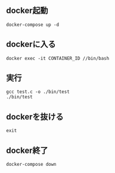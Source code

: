 ## docker起動
```
docker-compose up -d
```

## dockerに入る
```
docker exec -it CONTAINER_ID //bin/bash
```

## 実行
```
gcc test.c -o ./bin/test
./bin/test
```

## dockerを抜ける
```
exit
```

## docker終了
```
docker-compose down
```